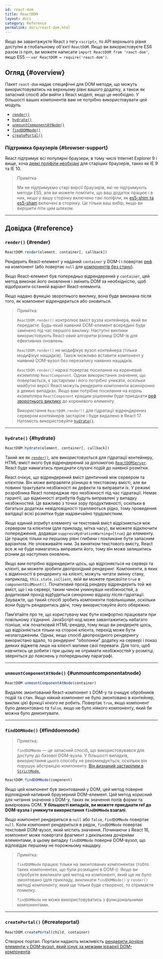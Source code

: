```yaml
---
id: react-dom
title: ReactDOM
layout: docs
category: Reference
permalink: docs/react-dom.html
---
```


Якщо ви завантажуєте React з тегу `<script>`, то API верхнього рівня доступні в глобальному об'єкті `ReactDOM`. Якщо ви використовуєте ES6 разом із npm, ви можете написати `import ReactDOM from 'react-dom'`, якщо ES5 -- `var ReactDOM = require('react-dom')`.

## Огляд {#overview}

Пакет `react-dom` надає специфічні для DOM методи, що можуть використовуватись на верхньому рівні вашого додатку, а також як запасний спосіб аби вийти з React моделі, якщо це необхідно. У більшості ваших компонентів вам не потрібно використовувати цей модуль.

- [`render()`](#render)
- [`hydrate()`](#hydrate)
- [`unmountComponentAtNode()`](#unmountcomponentatnode)
- [`findDOMNode()`](#finddomnode)
- [`createPortal()`](#createportal)

### Підтримка браузерів {#browser-support}

React підтримує всі популярні браузери, в тому числі Internet Explorer 9 і вище, хоча [деякі поліфіли необхідні](/docs/javascript-environment-requirements.html) для старіших браузерів, таких як IE 9 та IE 10.

> Примітка
>
> Ми не підтримуємо старі версії браузерів, які не підтримують методи ES5, але ви можете помітити, що ваш додаток працює і в них, якщо у вашу сторінку включено такі поліфіли, як [es5-shim та es5-sham](https://github.com/es-shims/es5-shim) включені в сторінку. Це тільки ваш вибір, якщо ви вирішити піти цим шляхом.

* * *

## Довідка {#reference}

### `render()` {#render}

```javascript
ReactDOM.render(element, container[, callback])
```

Рендерить React-елемент у наданий `container` у DOM-і і повертає [реф](/docs/more-about-refs.html) на компонент (або повертає `null` для [компонентів без стану](/docs/components-and-props.html#functional-and-class-components)).

Якщо React-елемент був попередньо відрендерений у `container`, цей метод виконає його оновлення і змінить DOM за необхідністю, щоб відобразити останній варіант React-елемента.

Якщо надано функцію зворотнього виклику, вона буде виконана після того, як компонент відрендериться або оновиться.

> Примітка:
>
> `ReactDOM.render()` контролює вміст вузла контейнера, який ви передаєте. Будь-який наявний DOM-елемент всередині буде замінено під час першого виклику. Наступні виклики використовують React-овий алгоритм різниці DOM-ів для ефективних оновлень.
>
> `ReactDOM.render()` не модифікує вузол контейнера (тільки модифікує нащадків). Також можливо вставити компонент у наявний DOM-вузол без перезапису наявних нащадків.
>
> `ReactDOM.render()` наразі повертає посилання на кореневий екземпляр `ReactComponent`. Однак використання значення, що повертається, є застарілим
> і його потрібно уникати, оскільки майбутні версії React можуть рендерити компоненти асинхронно в деяких випадках. Якщо вам потрібне посилання на корінь екземпляра `ReactComponent` кращим рішенням буде приєднати
> [реф зворотнього виклику](/docs/more-about-refs.html#the-ref-callback-attribute) до кореневого елементу.
>
> Використання `ReactDOM.render()` для гідратації відрендерених сервером контейнерів застаріле і буде видалено в React 17. Натомість використовуйте [`hydrate()`](#hydrate).

* * *

### `hydrate()` {#hydrate}

```javascript
ReactDOM.hydrate(element, container[, callback])
```

Такий же як [`render()`](#render), але використовується для гідратації контейнеру, HTML-вміст якого був відрендерений за допомогою [`ReactDOMServer`](/docs/react-dom-server.html). React буде намагатись приєднати слухачі подій до наявної розмітки.

React очікує, що відрендерений вміст ідентичний між сервером та клієнтом. Він може виправляти різницю в текстовому вмісті, але ви повинні трактувати незбіжності як дефекти та виправити їх. У режимі розробника React попереджає про незбіжності під час гідратації. Немає гарантії, що відмінності атрибутів будуть виправлені у випадку незбіжностей. Це важливо з точки зору продуктивності, оскільки в багатьох додатках невідповідності трапляються рідко, тому проведення валідації всієї розмітки буде надзвичайно трудомістким.

Якщо єдиний атрибут елементу чи текстовий вміст відрізняється між сервером та клієнтом (для прикладу, мітка часу), ви можете відключити попередження, додавши `suppressHydrationWarning={true}` до елементу. Це працює тільки на першому рівні глибини і покликане бути запасним варіантом. Не зловживайте ним. За винятком текстового вмісту, React все ж не буде намагатись виправити його, тому він може залишитись різним до наступних оновлень.

Якщо вам потрібно відрендерити щось, що відрізняється на сервері та клієнті, ви можете зробити двопрохідний рендеринг. Компоненти, в яких є відмінності в рендерингу на клієнті, можуть читати змінну стану, наприклад, `this.state.isClient`, якій ви можете присвоїти `true` в `componentDidMount()`. Початковий прохід рендеру відрендерить той же вміст, що і на сервері, таким чином уникнувши незбіжностей, а додатковий прохід відбудеться синхронно відразу після гідратації. Зауважте, що такий спосіб зробить компоненти повільнішими, оскільки вони будуть рендеритись двічі, тому використовуйте його обережно.

Пам’ятайте про те, що користувачу має бути комфортно працювати при повільному з'єднанні. JavaScript-код може завантажитись набагато пізніше, ніж початковий HTML-рендер, тому якщо ви рендерите щось, що відрізняється тільки на стороні клієнта, перехід може бути незлагодженим. Однак, якщо спосіб двопрохідного рендерингу використано вдало, то рендеринг "оболонки" додатку на сервері і показ деяких віджетів лише на клієнті матиме свої переваги. Для того, щоб навчитись це робити і при цьому не отримати незбіжностей у розмітці, зверніться до пояснень у попередньому параграфі.

* * *

### `unmountComponentAtNode()` {#unmountcomponentatnode}

```javascript
ReactDOM.unmountComponentAtNode(container)
```

Видаляє змонтований React-компонент з DOM-у та очищує обробників подій та стан. Якщо ніякий компонент не було змонтовано в контейнер, виклик цієї функції нічого не робить. Повертає `true`, якщо компонент було демонтовано та `false`, якщо не було ніякого компоненту, який би можна було демонтувати.

* * *

### `findDOMNode()` {#finddomnode}

> Примітка:
>
> `findDOMNode` — це запасний спосіб, що використовувався для доступу до базової DOM-вузла. У більшості випадків, використання цього способу не рекомендується, оскільки він порушує абстракцію компоненту. [Він визнаний застарілим в `StrictMode`.](/docs/strict-mode.html#warning-about-deprecated-finddomnode-usage)

```javascript
ReactDOM.findDOMNode(component)
```
Якщо цей компонент був змонтований у DOM, цей метод поверне відповідний нативний браузерний DOM-елемент. Цей метод корисний для читання значення з DOM-у, таких як значення полів форми та вимірювань DOM. **У більшості випадків, ви можете приєднати ref до DOM-вузла і уникнути використання `findDOMNode` взагалі.**

Якщо компонент рендериться в `null` або `false`, `findDOMNode` повертає `null`. Коли компонент рендериться в рядок, `findDOMNode` повертає текстовий DOM-вузол, який містить значення. Починаючи з React 16, компонент може повертати фрагмент з декількома дочірніми елементами, в цьому випадку `findDOMNode` поверне DOM-вузол, що відповідає першому не порожньому нащадку.

> Примітка:
>
> `findDOMNode` працює тільки на змонтованих компонентах (тобто таких компонентах, що були розміщені в DOM-і). Якщо ви спробуєте викликати цей метод на компоненті, який ще не було змонтовано (для прикладу, викликати `findDOMNode()` у `render()` методі компоненту, який ще тільки буде створено), то отримаєте помилку.
>
> `findDOMNode` не може використовуватись з функціональними компонентами.

* * *

### `createPortal()` {#createportal}

```javascript
ReactDOM.createPortal(child, container)
```

Створює портал. Портали надають можливість [рендерити дочірні елементи у DOM-вузол, який існує за межами ієрархії DOM-компонента](/docs/portals.html).

